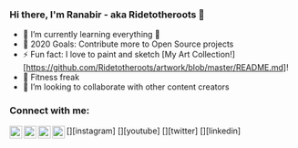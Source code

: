### Hi there, I'm Ranabir - aka Ridetotheroots 👋

- 🌱 I’m currently learning everything 🤣
- 🥅 2020 Goals: Contribute more to Open Source projects
- ⚡ Fun fact: I love to paint and sketch [My Art Collection!][https://github.com/Ridetotheroots/artwork/blob/master/README.md]!
- 💪 Fitness freak
- 👯 I’m looking to collaborate with other content creators

### Connect with me:

[<img align="left" href="https://www.instagram.com/ridetotheroots/?hl=en" width="22px" alt="Ranabir's Instagram" src="https://cdn.jsdelivr.net/npm/simple-icons@v3/icons/instagram.svg" />][instagram]
[<img align="left" href="https://www.youtube.com/watch?v=E-S5o_UZFgw&t=1s" width="22px" alt="Ranabir's Youtube" src="https://cdn.jsdelivr.net/npm/simple-icons@v3/icons/youtube.svg" />][youtube]
[<img align="left" alt="https://twitter.com/Ridetotheroots" width="22px" alt="Ranabir's Twitter" src="https://cdn.jsdelivr.net/npm/simple-icons@v3/icons/twitter.svg" />][twitter]
[<img align="left" alt="https://www.linkedin.com/in/ranabir-chakraborty-a71074b4/" width="22px" alt="Ranabir's Linkedin" src="https://cdn.jsdelivr.net/npm/simple-icons@v3/icons/linkedin.svg" />][linkedin]

